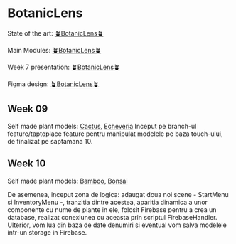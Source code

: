 # BotanicLens

State of the art: [🪴BotanicLens🪴](https://docs.google.com/document/d/1ZIGZYRM3tIELG5js_GhulCKJ2swGiPxcpcUNJLiHZ0g/edit?usp=sharing)

Main Modules: [🪴BotanicLens🪴](https://docs.google.com/document/d/1bZZ_VMRZ5Xo8jj0S2yLsu1tpWNqAWiSJWMKsxLAPoAE)

Week 7 presentation: [🪴BotanicLens🪴](https://docs.google.com/presentation/d/1ksYJjnmCdqXng84Pnae5DqEnQRaP44IfOWwNeWMT-rQ/edit?usp=sharing)

Figma design: [🪴BotanicLens🪴](https://www.figma.com/file/9BYTaUDRCN7mzt1kWhdDrl/BotanicLens?type=design&node-id=0%3A1&mode=design&t=q24l0i4erbz2AzYL-1)

## Week 09
Self made plant models: [Cactus](Models/Cactus), [Echeveria](Models/echeveria)
Inceput pe branch-ul feature/taptoplace feature pentru manipulat modelele pe baza touch-ului, de finalizat pe saptamana 10.

## Week 10
Self made plant models: [Bamboo](Models/Bamboo), [Bonsai](Models/Bonsai)

De asemenea, inceput zona de logica: adaugat doua noi scene - StartMenu si InventoryMenu -, tranzitia dintre acestea, aparitia dinamica a unor componente cu nume de plante in ele, folosit Firebase pentru a crea un database, realizat conexiunea cu aceasta prin scriptul FirebaseHandler. Ulterior, vom lua din baza de date denumiri si eventual vom salva modelele intr-un storage in Firebase.
